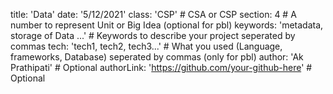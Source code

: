 title: 'Data'
date: '5/12/2021'
class: 'CSP' # CSA or CSP
section: 4 # A number to represent Unit or Big Idea (optional for pbl)
keywords: 'metadata, storage of Data ...' # Keywords to describe your project seperated by commas
tech: 'tech1, tech2, tech3...' # What you used (Language, frameworks, Database) seperated by commas (only for pbl)
author: 'Ak Prathipati' # Optional
authorLink: 'https://github.com/your-github-here' # Optional 
